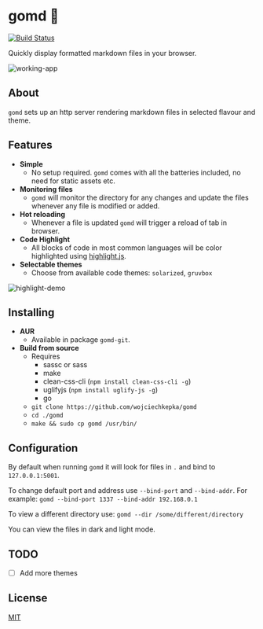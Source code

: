 # gomd 📘 

[![Build Status](https://travis-ci.org/wojciechkepka/gomd.svg?branch=master)](https://travis-ci.org/wojciechkepka/gomd)

Quickly display formatted markdown files in your browser.  

![working-app](https://raw.githubusercontent.com/wojciechkepka/gomd/master/gomd.gif)

## About
`gomd` sets up an http server rendering markdown files in selected flavour and theme.  

## Features
- **Simple**
  - No setup required. `gomd` comes with all the batteries included, no need for static assets etc.
- **Monitoring files**
  - `gomd` will monitor the directory for any changes and update the files whenever any file is modified or added.
- **Hot reloading**
  - Whenever a file is updated `gomd` will trigger a reload of tab in browser.
- **Code Highlight**
  - All blocks of code in most common languages will be color highlighted using [highlight.js](https://github.com/highlightjs/highlight.js).
- **Selectable themes**
  - Choose from available code themes: `solarized`, `gruvbox`

![highlight-demo](https://raw.githubusercontent.com/wojciechkepka/gomd/master/highlight.gif)

## Installing
 - **AUR**
   - Available in package `gomd-git`.
 - **Build from source**
   - Requires 
     - sassc or sass
     - make
     - clean-css-cli (`npm install clean-css-cli -g`)
     - uglifyjs (`npm install uglify-js -g`)
     - go
   - `git clone https://github.com/wojciechkepka/gomd`
   - `cd ./gomd`
   - `make && sudo cp gomd /usr/bin/`

## Configuration
By default when running `gomd` it will look for files in `.` and bind to `127.0.0.1:5001`.

To change default port and address use `--bind-port` and `--bind-addr`.
For example:
    `gomd --bind-port 1337 --bind-addr 192.168.0.1`

To view a different directory use:
    `gomd --dir /some/different/directory`

You can view the files in dark and light mode.


## TODO
- [ ] Add more themes

## License
[MIT](https://github.com/wojciechkepka/gomd/blob/master/LICENSE)
